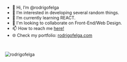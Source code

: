 - 👋 Hi, I’m @rodrigofelga
- 👀 I’m interested in developing several random things.
- 🌱 I’m currently learning REACT.
- 💞️ I'm looking to collaborate on Front-End/Web Design.
- 📫 How to reach me <a href="mailto:rodrigofelga@icloud.com">here!</a>
- 🌐 Check my portfolio: <a href="https://www.rodrigofelga.com">rodrigofelga.com</a>
<br>

<p><img align="left" src="https://github-readme-stats.vercel.app/api/top-langs?username=rodrigofelga&show_icons=true&locale=en&layout=compact" alt="rodrigofelga" /></p>
